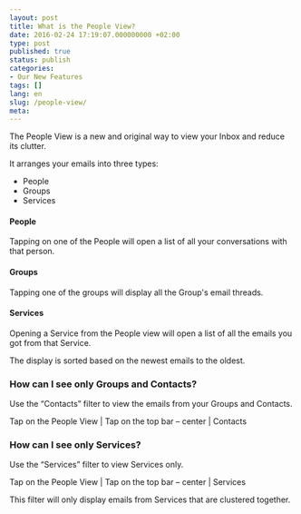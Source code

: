```yaml
---
layout: post
title: What is the People View?
date: 2016-02-24 17:19:07.000000000 +02:00
type: post
published: true
status: publish
categories:
- Our New Features
tags: []
lang: en
slug: /people-view/
meta:
---
```


The People View is a new and original way to view your Inbox and reduce its clutter.

It arranges your emails into three types:
* People
* Groups
* Services

#### People
Tapping on one of the People will open a list of all your conversations with that person.

#### Groups
Tapping one of the groups will display all the Group's email threads.

#### Services
Opening a Service from the People view will open a list of all the emails you got from that Service.

The display is sorted based on the newest emails to the oldest.

### How can I see only Groups and Contacts?
Use the “Contacts” filter to view the emails from your Groups and Contacts.

Tap on the People View \| Tap on the top bar – center \| Contacts

### How can I see only Services?
Use the “Services” filter to view Services only.

Tap on the People View \| Tap on the top bar – center \| Services

This filter will only display emails from Services that are clustered together.